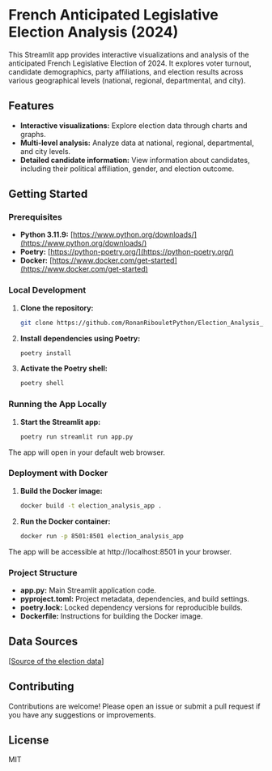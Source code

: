 # French Anticipated Legislative Election Analysis (2024)

This Streamlit app provides interactive visualizations and analysis of the anticipated French Legislative Election of 2024. It explores voter turnout, candidate demographics, party affiliations, and election results across various geographical levels (national, regional, departmental, and city).

## Features

* **Interactive visualizations:** Explore election data through charts and graphs.
* **Multi-level analysis:** Analyze data at national, regional, departmental, and city levels.
* **Detailed candidate information:** View information about candidates, including their political affiliation, gender, and election outcome.

## Getting Started

### Prerequisites

* **Python 3.11.9:** [https://www.python.org/downloads/](https://www.python.org/downloads/)
* **Poetry:** [https://python-poetry.org/](https://python-poetry.org/)
* **Docker:** [https://www.docker.com/get-started](https://www.docker.com/get-started)

### Local Development

1. **Clone the repository:**

   ```bash
   git clone https://github.com/RonanRibouletPython/Election_Analysis_App

2. **Install dependencies using Poetry:**
    ```bash
    poetry install

3. **Activate the Poetry shell:**
    ```bash
    poetry shell

### Running the App Locally

1. **Start the Streamlit app:**
    ```bash
    poetry run streamlit run app.py

The app will open in your default web browser.

### Deployment with Docker

1. **Build the Docker image:**

    ```bash
    docker build -t election_analysis_app .

2. **Run the Docker container:**

    ```bash
    docker run -p 8501:8501 election_analysis_app

The app will be accessible at http://localhost:8501 in your browser.

### Project Structure
* **app.py:** Main Streamlit application code.
* **pyproject.toml:** Project metadata, dependencies, and build settings.
* **poetry.lock:** Locked dependency versions for reproducible builds.
* **Dockerfile:** Instructions for building the Docker image.

## Data Sources
[[Source of the election data](https://www.data.gouv.fr/fr/pages/donnees-des-elections/)]

## Contributing
Contributions are welcome! Please open an issue or submit a pull request if you have any suggestions or improvements.

## License
MIT
